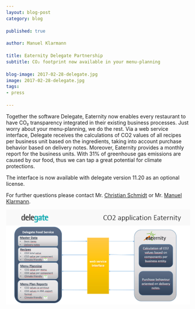 ```yaml
---
layout: blog-post
category: blog

published: true

author: Manuel Klarmann

title: Eaternity Delegate Partnership
subtitle: CO₂ footprint now available in your menu-planning

blog-image: 2017-02-28-delegate.jpg
image: 2017-02-28-delegate.jpg
tags:
- press

---
```


Together the software Delegate, Eaternity now enables every restaurant to have CO₂ transparency integrated in their existing business processes. Just worry about your menu-planning, we do the rest. Via a web service interface, Delegate receives the calculations of CO2 values of all recipes per business unit based on the ingredients, taking into account purchase behavior based on delivery notes. Moreover, Eaternity provides a monthly report for the business units. With 31% of greenhouse gas emissions are caused by our food, thus we can tap a great potential for climate protections.

The interface is now available with delegate version 11.20 as an optional license.

For further questions please contact Mr. [Christian Schmidt][1]  or Mr. [Manuel Klarmann][2].


![menu](/img/blog/2017-02-28-delegate/CO2_EN.jpg "Eaternity Delegate Partnership")


[0]: https://www.delegate-group.com/CO₂-fusabdruck-rezepturen-und-menuplanung/
[1]: mailto:christian.schmidt@delegate-group.com
[2]: mailto:mklarmann@eaternity.ch
